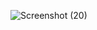 ![Screenshot (20)](https://github.com/Aravind8281/Computer_Vision/assets/95999211/150c1848-20a9-4ed6-848b-51d59a461feb)
